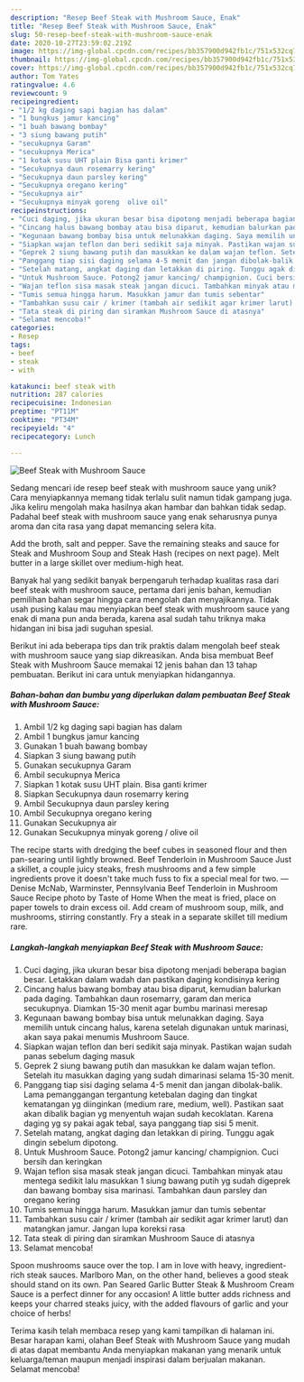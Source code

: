 ```yaml
---
description: "Resep Beef Steak with Mushroom Sauce, Enak"
title: "Resep Beef Steak with Mushroom Sauce, Enak"
slug: 50-resep-beef-steak-with-mushroom-sauce-enak
date: 2020-10-27T23:59:02.219Z
image: https://img-global.cpcdn.com/recipes/bb357900d942fb1c/751x532cq70/beef-steak-with-mushroom-sauce-foto-resep-utama.jpg
thumbnail: https://img-global.cpcdn.com/recipes/bb357900d942fb1c/751x532cq70/beef-steak-with-mushroom-sauce-foto-resep-utama.jpg
cover: https://img-global.cpcdn.com/recipes/bb357900d942fb1c/751x532cq70/beef-steak-with-mushroom-sauce-foto-resep-utama.jpg
author: Tom Yates
ratingvalue: 4.6
reviewcount: 9
recipeingredient:
- "1/2 kg daging sapi bagian has dalam"
- "1 bungkus jamur kancing"
- "1 buah bawang bombay"
- "3 siung bawang putih"
- "secukupnya Garam"
- "secukupnya Merica"
- "1 kotak susu UHT plain Bisa ganti krimer"
- "Secukupnya daun rosemarry kering"
- "Secukupnya daun parsley kering"
- "Secukupnya oregano kering"
- "Secukupnya air"
- "Secukupnya minyak goreng  olive oil"
recipeinstructions:
- "Cuci daging, jika ukuran besar bisa dipotong menjadi beberapa bagian besar. Letakkan dalam wadah dan pastikan daging kondisinya kering"
- "Cincang halus bawang bombay atau bisa diparut, kemudian balurkan pada daging. Tambahkan daun rosemarry, garam dan merica secukupnya. Diamkan 15-30 menit agar bumbu marinasi meresap"
- "Kegunaan bawang bombay bisa untuk melunakkan daging. Saya memilih untuk cincang halus, karena setelah digunakan untuk marinasi, akan saya pakai menumis Mushroom Sauce."
- "Siapkan wajan teflon dan beri sedikit saja minyak. Pastikan wajan sudah panas sebelum daging masuk"
- "Geprek 2 siung bawang putih dan masukkan ke dalam wajan teflon. Setelah itu masukkan daging yang sudah dimarinasi selama 15-30 menit."
- "Panggang tiap sisi daging selama 4-5 menit dan jangan dibolak-balik. Lama pemanggangan tergantung ketebalan daging dan tingkat kematangan yg diinginkan (medium rare, medium, well). Pastikan saat akan dibalik bagian yg menyentuh wajan sudah kecoklatan. Karena daging yg sy pakai agak tebal, saya panggang tiap sisi 5 menit."
- "Setelah matang, angkat daging dan letakkan di piring. Tunggu agak dingin sebelum dipotong."
- "Untuk Mushroom Sauce. Potong2 jamur kancing/ champignion. Cuci bersih dan keringkan"
- "Wajan teflon sisa masak steak jangan dicuci. Tambahkan minyak atau mentega sedikit lalu masukkan 1 siung bawang putih yg sudah digeprek dan bawang bombay sisa marinasi. Tambahkan daun parsley dan oregano kering"
- "Tumis semua hingga harum. Masukkan jamur dan tumis sebentar"
- "Tambahkan susu cair / krimer (tambah air sedikit agar krimer larut) dan matangkan jamur. Jangan lupa koreksi rasa"
- "Tata steak di piring dan siramkan Mushroom Sauce di atasnya"
- "Selamat mencoba!"
categories:
- Resep
tags:
- beef
- steak
- with

katakunci: beef steak with 
nutrition: 287 calories
recipecuisine: Indonesian
preptime: "PT11M"
cooktime: "PT34M"
recipeyield: "4"
recipecategory: Lunch

---
```



![Beef Steak with Mushroom Sauce](https://img-global.cpcdn.com/recipes/bb357900d942fb1c/751x532cq70/beef-steak-with-mushroom-sauce-foto-resep-utama.jpg)

Sedang mencari ide resep beef steak with mushroom sauce yang unik? Cara menyiapkannya memang tidak terlalu sulit namun tidak gampang juga. Jika keliru mengolah maka hasilnya akan hambar dan bahkan tidak sedap. Padahal beef steak with mushroom sauce yang enak seharusnya punya aroma dan cita rasa yang dapat memancing selera kita.

Add the broth, salt and pepper. Save the remaining steaks and sauce for Steak and Mushroom Soup and Steak Hash (recipes on next page). Melt butter in a large skillet over medium-high heat.

Banyak hal yang sedikit banyak berpengaruh terhadap kualitas rasa dari beef steak with mushroom sauce, pertama dari jenis bahan, kemudian pemilihan bahan segar hingga cara mengolah dan menyajikannya. Tidak usah pusing kalau mau menyiapkan beef steak with mushroom sauce yang enak di mana pun anda berada, karena asal sudah tahu triknya maka hidangan ini bisa jadi suguhan spesial.


Berikut ini ada beberapa tips dan trik praktis dalam mengolah beef steak with mushroom sauce yang siap dikreasikan. Anda bisa membuat Beef Steak with Mushroom Sauce memakai 12 jenis bahan dan 13 tahap pembuatan. Berikut ini cara untuk menyiapkan hidangannya.

<!--inarticleads1-->

##### Bahan-bahan dan bumbu yang diperlukan dalam pembuatan Beef Steak with Mushroom Sauce:

1. Ambil 1/2 kg daging sapi bagian has dalam
1. Ambil 1 bungkus jamur kancing
1. Gunakan 1 buah bawang bombay
1. Siapkan 3 siung bawang putih
1. Gunakan secukupnya Garam
1. Ambil secukupnya Merica
1. Siapkan 1 kotak susu UHT plain. Bisa ganti krimer
1. Siapkan Secukupnya daun rosemarry kering
1. Ambil Secukupnya daun parsley kering
1. Ambil Secukupnya oregano kering
1. Gunakan Secukupnya air
1. Gunakan Secukupnya minyak goreng / olive oil


The recipe starts with dredging the beef cubes in seasoned flour and then pan-searing until lightly browned. Beef Tenderloin in Mushroom Sauce Just a skillet, a couple juicy steaks, fresh mushrooms and a few simple ingredients prove it doesn&#39;t take much fuss to fix a special meal for two. —Denise McNab, Warminster, Pennsylvania Beef Tenderloin in Mushroom Sauce Recipe photo by Taste of Home When the meat is fried, place on paper towels to drain excess oil. Add cream of mushroom soup, milk, and mushrooms, stirring constantly. Fry a steak in a separate skillet till medium rare. 

<!--inarticleads2-->

##### Langkah-langkah menyiapkan Beef Steak with Mushroom Sauce:

1. Cuci daging, jika ukuran besar bisa dipotong menjadi beberapa bagian besar. Letakkan dalam wadah dan pastikan daging kondisinya kering
1. Cincang halus bawang bombay atau bisa diparut, kemudian balurkan pada daging. Tambahkan daun rosemarry, garam dan merica secukupnya. Diamkan 15-30 menit agar bumbu marinasi meresap
1. Kegunaan bawang bombay bisa untuk melunakkan daging. Saya memilih untuk cincang halus, karena setelah digunakan untuk marinasi, akan saya pakai menumis Mushroom Sauce.
1. Siapkan wajan teflon dan beri sedikit saja minyak. Pastikan wajan sudah panas sebelum daging masuk
1. Geprek 2 siung bawang putih dan masukkan ke dalam wajan teflon. Setelah itu masukkan daging yang sudah dimarinasi selama 15-30 menit.
1. Panggang tiap sisi daging selama 4-5 menit dan jangan dibolak-balik. Lama pemanggangan tergantung ketebalan daging dan tingkat kematangan yg diinginkan (medium rare, medium, well). Pastikan saat akan dibalik bagian yg menyentuh wajan sudah kecoklatan. Karena daging yg sy pakai agak tebal, saya panggang tiap sisi 5 menit.
1. Setelah matang, angkat daging dan letakkan di piring. Tunggu agak dingin sebelum dipotong.
1. Untuk Mushroom Sauce. Potong2 jamur kancing/ champignion. Cuci bersih dan keringkan
1. Wajan teflon sisa masak steak jangan dicuci. Tambahkan minyak atau mentega sedikit lalu masukkan 1 siung bawang putih yg sudah digeprek dan bawang bombay sisa marinasi. Tambahkan daun parsley dan oregano kering
1. Tumis semua hingga harum. Masukkan jamur dan tumis sebentar
1. Tambahkan susu cair / krimer (tambah air sedikit agar krimer larut) dan matangkan jamur. Jangan lupa koreksi rasa
1. Tata steak di piring dan siramkan Mushroom Sauce di atasnya
1. Selamat mencoba!


Spoon mushrooms sauce over the top. I am in love with heavy, ingredient-rich steak sauces. Marlboro Man, on the other hand, believes a good steak should stand on its own. Pan Seared Garlic Butter Steak &amp; Mushroom Cream Sauce is a perfect dinner for any occasion! A little butter adds richness and keeps your charred steaks juicy, with the added flavours of garlic and your choice of herbs! 

Terima kasih telah membaca resep yang kami tampilkan di halaman ini. Besar harapan kami, olahan Beef Steak with Mushroom Sauce yang mudah di atas dapat membantu Anda menyiapkan makanan yang menarik untuk keluarga/teman maupun menjadi inspirasi dalam berjualan makanan. Selamat mencoba!
